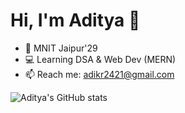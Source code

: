 # Hi, I'm Aditya 👋

- 🏫 MNIT Jaipur'29
- 💻 Learning DSA & Web Dev (MERN)
- 📫 Reach me: adikr2421@gmail.com

![Aditya's GitHub stats](https://github-readme-stats.vercel.app/api?username=im-adityz&show_icons=true&theme=radical)

<!--
**im-adityz/im-adityz** is a ✨ _special_ ✨ repository because its `README.md` (this file) appears on your GitHub profile.

Here are some ideas to get you started:

- 🔭 I’m currently working on ...
- 🌱 I’m currently learning ...
- 👯 I’m looking to collaborate on ...
- 🤔 I’m looking for help with ...
- 💬 Ask me about ...
- 📫 How to reach me: ...
- 😄 Pronouns: ...
- ⚡ Fun fact: ...
-->
